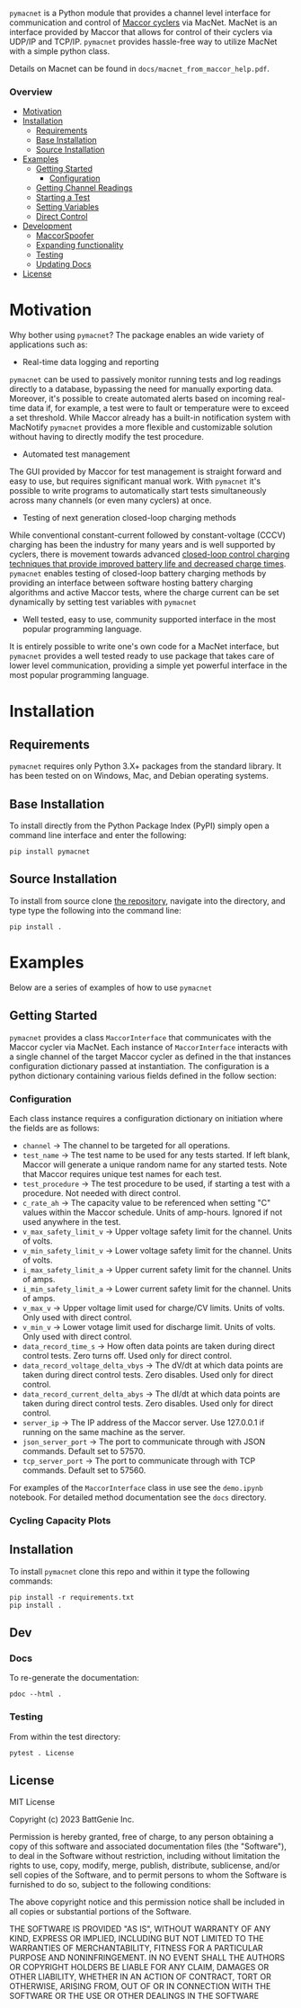 `pymacnet` is a Python module that provides a channel level interface for communication and control of [Maccor cyclers](http://www.maccor.com/) via MacNet. MacNet is an interface provided by Maccor that allows for control of their cyclers via UDP/IP and TCP/IP. `pymacnet` provides hassle-free way to utilize MacNet with a simple python class.

Details on Macnet can be found in `docs/macnet_from_maccor_help.pdf`.

### Overview

- [Motivation](#Motivation)
- [Installation](#Installation)
    - [Requirements](#Requirements)
    - [Base Installation](#BaseInstall)
    - [Source Installation](#SourceInstall)
- [Examples](#Examples)
  - [Getting Started](#GettingStarted)
    - [Configuration](#Config)
  - [Getting Channel Readings](#Readings) 
  - [Starting a Test](#StartingTest)
  - [Setting Variables](#Impedance)
  - [Direct Control](#SingleCycle)
- [Development](#Characterization)
  - [MaccorSpoofer](#Spoofer)
  - [Expanding functionality](#Expanding)
  - [Testing](#Testing)
  - [Updating Docs](#Docs)
- [License](#License)

# <a name="Motivation"></a>Motivation

Why bother using `pymacnet`? The package enables an wide variety of applications such as:

- Real-time data logging and reporting

`pymacnet` can be used to passively monitor running tests and log readings directly to a database, bypassing the need for manually exporting data. Moreover, it's possible to create automated alerts based on incoming real-time data if, for example, a test were to fault or temperature were to exceed a set threshold. While Maccor already has a built-in notification system with MacNotify `pymacnet` provides a more flexible and customizable solution without having to directly modify the test procedure. 

- Automated test management

The GUI provided by Maccor for test management is straight forward and easy to use, but requires significant manual work. With `pymacnet` it's possible to write programs to automatically start tests simultaneously across many channels (or even many cyclers) at once.

- Testing of next generation closed-loop charging methods

While conventional constant-current followed by constant-voltage (CCCV) charging has been the industry for many years and is well supported by cyclers, there is movement towards advanced [closed-loop control charging techniques that provide improved battery life and decreased charge times](https://battgenie.life/technology/). `pymacnet` enables testing of closed-loop battery charging methods by providing an interface between software hosting battery charging algorithms and active Maccor tests, where the charge current can be set dynamically by setting test variables with `pymacnet`

- Well tested, easy to use, community supported interface in the most popular programming language. 

It is entirely possible to write one's own code for a MacNet interface, but `pymacnet` provides a well tested ready to use package that takes care of lower level communication, providing a simple yet powerful interface in the most popular programming language. 

# <a name="Installation"></a>Installation

## <a name="Requirements"></a>Requirements

`pymacnet` requires only Python 3.X+ packages from the standard library. It has been tested on on Windows, Mac, and Debian operating systems.

## <a name="BaseInstall"></a>Base Installation

To install directly from the Python Package Index (PyPI) simply open a command line interface and enter the following:

```
pip install pymacnet
```

## <a name="SourceInstall"></a>Source Installation


To install from source clone [the repository](https://github.com/BattGenie/pymacnet), navigate into the directory, and type type the following into the command line:

```
pip install .
```

# <a name="Examples"></a>Examples

Below are a series of examples of how to use `pymacnet`

## <a name="GettingStarted"></a>Getting Started

`pymacnet` provides a class `MaccorInterface` that communicates with the Maccor cycler via MacNet. Each instance of `MaccorInterface` interacts with a single channel of the target Maccor cycler as defined in the that instances configuration dictionary passed at instantiation. The configuration is a python dictionary containing various fields defined in the follow section: 

### <a name="Configuration"></a>Configuration

Each class instance requires a configuration dictionary on initiation  where the fields are as follows:

- `channel` -> The channel to be targeted for all operations.
- `test_name` -> The test name to be used for any tests started. If left blank, Maccor will generate a unique random name for any started tests. Note that Maccor requires unique test names for each test.
- `test_procedure` -> The test procedure to be used, if starting a test with a procedure. Not needed with direct control.
- `c_rate_ah` -> The capacity value to be referenced when setting "C" values within the Maccor schedule. Units of amp-hours. Ignored if not used anywhere in the test.
- `v_max_safety_limit_v` -> Upper voltage safety limit for the channel. Units of volts.
- `v_min_safety_limit_v` -> Lower voltage safety limit for the channel. Units of volts.
- `i_max_safety_limit_a` -> Upper current safety limit for the channel. Units of amps.
- `i_min_safety_limit_a` -> Lower current safety limit for the channel. Units of amps.
- `v_max_v` -> Upper voltage limit used for charge/CV limits. Units of volts. Only used with direct control.
- `v_min_v` -> Lower votage limit used for discharge limit. Units of volts. Only used with direct control.
- `data_record_time_s` -> How often data points are taken during direct control tests. Zero turns off. Used only for direct control.
- `data_record_voltage_delta_vbys` -> The dV/dt at which data points are taken during direct control tests. Zero disables. Used only for direct control.
- `data_record_current_delta_abys` -> The dI/dt at which data points are taken during direct control tests. Zero disables. Used only for direct control.
- `server_ip` -> The IP address of the Maccor server. Use 127.0.0.1 if running on the same machine as the server.
- `json_server_port` -> The port to communicate through with JSON commands. Default set to 57570.
- `tcp_server_port` -> The port to communicate through with TCP commands. Default set to 57560.

For examples of the `MaccorInterface` class in use see the `demo.ipynb` notebook. For detailed method documentation see the `docs` directory.

### <a name="CyclingCapacity"></a>Cycling Capacity Plots

## Installation

To install `pymacnet` clone this repo and within it type the following commands:

```
pip install -r requirements.txt
pip install . 
```


## Dev

### Docs 

To re-generate the documentation:

```
pdoc --html .
```

### Testing

From within the test directory: 

```
pytest . License
```

## <a name="License"></a>License

MIT License

Copyright (c) 2023 BattGenie Inc. 

Permission is hereby granted, free of charge, to any person obtaining a copy
of this software and associated documentation files (the "Software"), to deal
in the Software without restriction, including without limitation the rights
to use, copy, modify, merge, publish, distribute, sublicense, and/or sell
copies of the Software, and to permit persons to whom the Software is
furnished to do so, subject to the following conditions:

The above copyright notice and this permission notice shall be included in all
copies or substantial portions of the Software.

THE SOFTWARE IS PROVIDED "AS IS", WITHOUT WARRANTY OF ANY KIND, EXPRESS OR
IMPLIED, INCLUDING BUT NOT LIMITED TO THE WARRANTIES OF MERCHANTABILITY,
FITNESS FOR A PARTICULAR PURPOSE AND NONINFRINGEMENT. IN NO EVENT SHALL THE
AUTHORS OR COPYRIGHT HOLDERS BE LIABLE FOR ANY CLAIM, DAMAGES OR OTHER
LIABILITY, WHETHER IN AN ACTION OF CONTRACT, TORT OR OTHERWISE, ARISING FROM,
OUT OF OR IN CONNECTION WITH THE SOFTWARE OR THE USE OR OTHER DEALINGS IN THE
SOFTWARE
